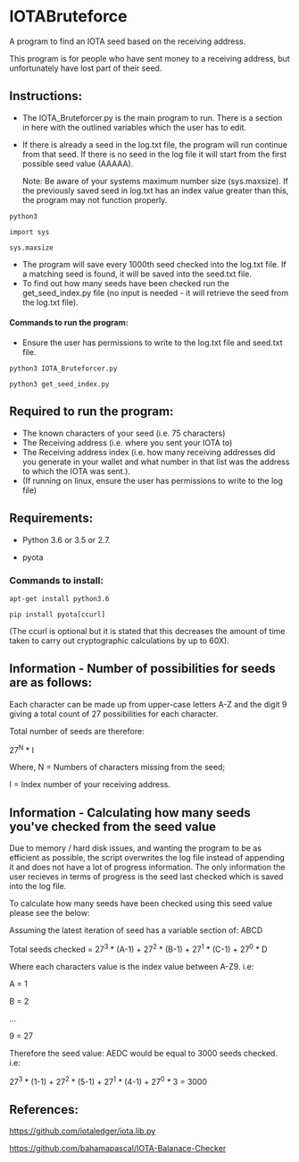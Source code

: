 # IOTABruteforce

A program to find an IOTA seed based on the receiving address. 

This program is for people who have sent money to a receiving address, but unfortunately have lost part of their seed.

## Instructions: 

- The IOTA_Bruteforcer.py is the main program to run. There is a section in here with the outlined variables which the user has to edit.
- If there is already a seed in the log.txt file, the program will run continue from that seed. If there is no seed in the log file it will start from the first possible seed value (AAAAA). 
  
  Note: Be aware of your systems maximum number size (sys.maxsize). If the previously saved seed in log.txt has an index value greater than this, the program may not function properly. 
```
python3
```
```
import sys
```
```
sys.maxsize
```
 
- The program will save every 1000th seed checked into the log.txt file. If a matching seed is found, it will be saved into the seed.txt file. 
- To find out how many seeds have been checked run the get_seed_index.py file (no input is needed - it will retrieve the seed from the log.txt file). 

#### Commands to run the program: 

- Ensure the user has permissions to write to the log.txt file and seed.txt file. 
```
python3 IOTA_Bruteforcer.py
```
```
python3 get_seed_index.py
```

## Required to run the program:

- The known characters of your seed (i.e. 75 characters) 
- The Receiving address (i.e. where you sent your IOTA to)
- The Receiving address index (i.e. how many receiving addresses did you generate in your wallet and what number in that list was the address to which the IOTA was sent.). 
- (If running on linux, ensure the user has permissions to write to the log file) 


## Requirements: 
- Python 3.6 or 3.5 or 2.7.

- pyota 

### Commands to install:
```
apt-get install python3.6 
```
```
pip install pyota[ccurl] 
```
(The ccurl is optional but it is stated that this decreases the amount of time taken to carry out cryptographic calculations by up to 60X). 

## Information - Number of possibilities for seeds are as follows: 

Each character can be made up from upper-case letters A-Z and the digit 9 giving a total count of 27 possibilities for each character. 

Total number of seeds are therefore:

27<sup>N</sup> * I

Where, N = Numbers of characters missing from the seed;

I = Index number of your receiving address. 

## Information - Calculating how many seeds you've checked from the seed value 

Due to memory / hard disk issues, and wanting the program to be as efficient as possible, the script overwrites the log file instead of appending it and does not have a lot of progress information. The only information the user recieves in terms of progress is the seed last checked which is saved into the log file. 

To calculate how many seeds have been checked using this seed value please see the below: 

Assuming the latest iteration of seed has a variable section of: ABCD 

Total seeds checked = 27<sup>3</sup> * (A-1) + 27<sup>2</sup> * (B-1) + 27<sup>1</sup> * (C-1) + 27<sup>0</sup> * D 

Where each characters value is the index value between A-Z9. i.e:

A = 1

B = 2 

...

9 = 27 

Therefore the seed value: AEDC would be equal to 3000 seeds checked. i.e:  

27<sup>3</sup> * (1-1) + 27<sup>2</sup> * (5-1) + 27<sup>1</sup> * (4-1) + 27<sup>0</sup> * 3 = 3000

## References: 


https://github.com/iotaledger/iota.lib.py

https://github.com/bahamapascal/IOTA-Balanace-Checker

